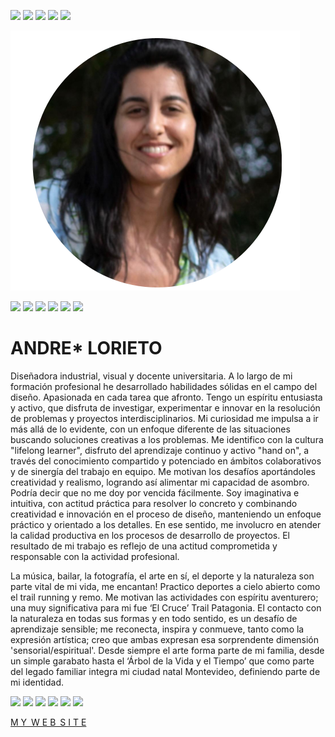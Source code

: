 
![](../images/perezoso.jpg)
![](../images/perezoso.jpg)
![](../images/perezoso.jpg)
![](../images/perezoso.jpg)
![](../images/perezoso.jpg)


![](../images/ABOUT/andre_about.png) 


![](../images/perezoso.jpg)
![](../images/perezoso.jpg)
![](../images/perezoso.jpg)
![](../images/perezoso.jpg)
![](../images/perezoso.jpg)
![](../images/perezoso.jpg)


# **ANDRE*** LORIETO

Diseñadora industrial, visual y docente universitaria. A lo largo de mi formación profesional he desarrollado habilidades sólidas en el campo del diseño. Apasionada en cada tarea que afronto. Tengo un espíritu entusiasta y activo, que disfruta de investigar, experimentar e innovar en la resolución de problemas y proyectos interdisciplinarios. 
Mi curiosidad me impulsa a ir más allá de lo evidente, con un enfoque diferente de las situaciones buscando soluciones creativas a los problemas. Me identifico con la cultura "lifelong learner", disfruto del aprendizaje continuo y activo "hand on", a través del conocimiento compartido y potenciado en ámbitos colaborativos y de sinergía del trabajo en equipo. Me motivan los desafíos aportándoles creatividad y realismo, logrando así alimentar mi capacidad de asombro. Podría decir que no me doy por vencida fácilmente. 
Soy imaginativa e intuitiva, con actitud práctica para resolver lo concreto y combinando creatividad e innovación en el proceso de diseño, manteniendo un enfoque práctico y orientado a los detalles. En ese sentido, me involucro en atender la calidad productiva en los procesos de desarrollo de proyectos. El resultado de mi trabajo es reflejo de una actitud comprometida y responsable con la actividad profesional. 

La música, bailar, la fotografía, el arte en sí, el deporte y la naturaleza son parte vital de mi vida, me encantan! Practico deportes a cielo abierto como el trail running y remo. Me motivan las actividades con espíritu aventurero; una muy significativa para mi fue ‘El Cruce’ Trail Patagonia. El contacto con la naturaleza en todas sus formas y en todo sentido, es un desafío de aprendizaje sensible; me reconecta, inspira y conmueve, tanto como la expresión artística; creo que ambas expresan esa sorprendente dimensión 'sensorial/espiritual'. Desde siempre el arte forma parte de mi familia, desde un simple garabato hasta el ‘Árbol de la Vida y el Tiempo’ que como parte del legado familiar integra mi ciudad natal Montevideo, definiendo parte de mi identidad. 
 
 
![](../images/perezoso.jpg)
![](../images/perezoso.jpg)
![](../images/perezoso.jpg)
![](../images/perezoso.jpg)
![](../images/perezoso.jpg)
![](../images/perezoso.jpg)




 [M Y&ensp;W E B&ensp;S I T E](https://ANDREmaker2025.github.io/andrea-lorieto/)

